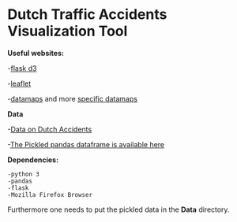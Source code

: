 # Dutch Traffic Accidents Visualization Tool


**Useful websites:**

-[flask d3](https://realpython.com/blog/python/web-development-with-flask-fetching-data-with-requests/)

-[leaflet](http://leafletjs.com/examples/quick-start)

-[datamaps](https://datamaps.github.io) and more [specific datamaps](http://rmaps.github.io/blog/posts/animated-choropleths/ )


**Data**

-[Data on Dutch Accidents](http://www.rijkswaterstaat.nl/apps/geoservices/geodata/dmc/bron/)

-[The Pickled pandas dataframe is available here](https://drive.google.com/drive/folders/0B2oWyWsxUFXJT1BacnJLRm9XTE0?usp=sharing)

**Dependencies:**

    -python 3
    -pandas
    -flask
    -Mozilla Firefox Browser
    
Furthermore one needs to put the pickled data in the **Data** directory.
    